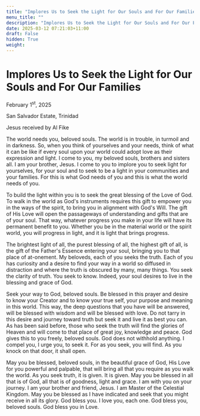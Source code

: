 ```yaml
---
title: "Implores Us to Seek the Light for Our Souls and For Our Families"
menu_title: ""
description: "Implores Us to Seek the Light for Our Souls and For Our Families"
date: 2025-03-12 07:21:03+11:00
draft: False
hidden: True
weight:
---
```

# Implores Us to Seek the Light for Our Souls and For Our Families

February 1<sup>st</sup>, 2025

San Salvador Estate, Trinidad

Jesus received by Al Fike

The world needs you, beloved souls. The world is in trouble, in turmoil and in darkness. So, when you think of yourselves and your needs, think of what it can be like if every soul upon your world could adopt love as their expression and light. I come to you, my beloved souls, brothers and sisters all. I am your brother, Jesus. I come to you to implore you to seek light for yourselves, for your soul and to seek to be a light in your communities and your families. For this is what God needs of you and this is what the world needs of you.

To build the light within you is to seek the great blessing of the Love of God. To walk in the world as God's instruments requires this gift to empower you in the ways of the spirit, to bring you in alignment with God's Will. The gift of His Love will open the passageways of understanding and gifts that are of your soul. That way, whatever progress you make in your life will have its permanent benefit to you. Whether you be in the material world or the spirit world, you will progress in light, and it is light that brings progress.

The brightest light of all, the purest blessing of all, the highest gift of all, is the gift of the Father's Essence entering your soul, bringing you to that place of at-onement. My beloveds, each of you seeks the truth. Each of you has curiosity and a desire to find your way in a world so diffused in distraction and where the truth is obscured by many, many things. You seek the clarity of truth. You seek to know. Indeed, your soul desires to live in the blessing and grace of God.

Seek your way to God, beloved souls. Be blessed in this prayer and desire to know your Creator and to know your true self, your purpose and meaning in this world. This way, the deep questions that you have will be answered, will be blessed with wisdom and will be blessed with love. Do not tarry in this desire and journey toward truth but seek it and live it as best you can. As has been said before, those who seek the truth will find the glories of Heaven and will come to that place of great joy, knowledge and peace. God gives this to you freely, beloved souls. God does not withhold anything. I compel you, I urge you, to seek it. For as you seek, you will find. As you knock on that door, it shall open.

May you be blessed, beloved souls, in the beautiful grace of God, His Love for you powerful and palpable, that will bring all that you require as you walk the world. As you seek truth, it is given. It is given. May you be blessed in all that is of God, all that is of goodness, light and grace. I am with you on your journey. I am your brother and friend, Jesus. I am Master of the Celestial Kingdom. May you be blessed as I have indicated and seek that you might receive in all its glory. God bless you. I love you, each one. God bless you, beloved souls. God bless you in Love.
